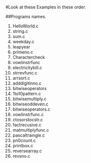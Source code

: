  #Look at these Examples in these order.
	
##Programs names.
1. HelloWorld.c
1. string.c
1. sum.c
1. weekday.c
1. leapyear
1. primeno.c
1. Charactercheck
1. vowlinstrfunc
1. electricitybill.c
1. strrevfunc.c
1. arrsort.c
1. adddigitinno.c
1. bitwiseoperators
1. 1to10pattern.c
1. bitwisemultiply.c
1. bitwiseoddeven.c
1. bitwiseoperators.c
1. vowlinstrfunc.c
1. ctosorstocstr.c
1. factrecusive.c
1. matmultiplyfunc.c
1. pascaltraingle.c
1. pn0count.c
1. printbox.c
1. reversearray.c
1. revsno.c
